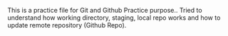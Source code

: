 This is a practice file for Git and Github Practice purpose.. Tried to understand how working directory, staging, local repo works and how to update remote repository (Github Repo). 
